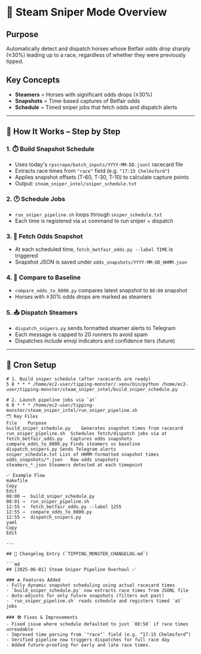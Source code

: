 # 🔫 Steam Sniper Mode Overview

## Purpose
Automatically detect and dispatch horses whose Betfair odds drop sharply (≥30%) leading up to a race, regardless of whether they were previously tipped.

## Key Concepts
- **Steamers** = Horses with significant odds drops (≥30%)
- **Snapshots** = Time-based captures of Betfair odds
- **Schedule** = Timed sniper jobs that fetch odds and dispatch alerts

---

## 🧠 How It Works – Step by Step

### 1. ⏱️ Build Snapshot Schedule
- Uses today's `rpscrape/batch_inputs/YYYY-MM-DD.jsonl` racecard file
- Extracts race times from `"race"` field (e.g. `"17:15 Chelmsford"`)
- Applies snapshot offsets (T-60, T-30, T-10) to calculate capture points
- Output: `steam_sniper_intel/sniper_schedule.txt`

### 2. 🕐 Schedule Jobs
- `run_sniper_pipeline.sh` loops through `sniper_schedule.txt`
- Each time is registered via `at` command to run sniper + dispatch

### 3. 📸 Fetch Odds Snapshot
- At each scheduled time, `fetch_betfair_odds.py --label TIME` is triggered
- Snapshot JSON is saved under `odds_snapshots/YYYY-MM-DD_HHMM.json`

### 4. 🔎 Compare to Baseline
- `compare_odds_to_0800.py` compares latest snapshot to `08:00` snapshot
- Horses with ≥30% odds drops are marked as steamers

### 5. 📤 Dispatch Steamers
- `dispatch_snipers.py` sends formatted steamer alerts to Telegram
- Each message is capped to 20 runners to avoid spam
- Dispatches include emoji indicators and confidence tiers (future)

---

## 🔧 Cron Setup

```cron
# 1. Build sniper schedule (after racecards are ready)
5 8 * * * /home/ec2-user/tipping-monster/.venv/bin/python /home/ec2-user/tipping-monster/steam_sniper_intel/build_sniper_schedule.py

# 2. Launch pipeline jobs via `at`
6 8 * * * /home/ec2-user/tipping-monster/steam_sniper_intel/run_sniper_pipeline.sh
🗂️ Key Files
File	Purpose
build_sniper_schedule.py	Generates snapshot times from racecard
run_sniper_pipeline.sh	Schedules fetch/dispatch jobs via at
fetch_betfair_odds.py	Captures odds snapshots
compare_odds_to_0800.py	Finds steamers vs baseline
dispatch_snipers.py	Sends Telegram alerts
sniper_schedule.txt	List of HHMM-formatted snapshot times
odds_snapshots/*.json	Raw odds snapshots
steamers_*.json	Steamers detected at each timepoint

✅ Example Flow
makefile
Copy
Edit
08:00 →  build_sniper_schedule.py
08:01 →  run_sniper_pipeline.sh
12:55 →  fetch_betfair_odds.py --label 1255
12:55 →  compare_odds_to_0800.py
12:55 →  dispatch_snipers.py
yaml
Copy
Edit

---

## 📝 Changelog Entry (`TIPPING_MONSTER_CHANGELOG.md`)

```md
## [2025-06-01] Steam Sniper Pipeline Overhaul ✅

### ➕ Features Added
- Fully dynamic snapshot scheduling using actual racecard times
- `build_sniper_schedule.py` now extracts race times from JSONL file
- Auto-adjusts for only future snapshots (filters out past)
- `run_sniper_pipeline.sh` reads schedule and registers timed `at` jobs

### 🛠️ Fixes & Improvements
- Fixed issue where schedule defaulted to just `08:50` if race times unreadable
- Improved time parsing from `"race"` field (e.g. “17:15 Chelmsford”)
- Verified pipeline now triggers dispatches for full race day
- Added future-proofing for early and late race times.
